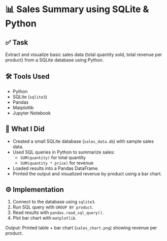 # 📊 Sales Summary using SQLite & Python

## ✅ Task
Extract and visualize basic sales data (total quantity sold, total revenue per product) from a SQLite database using Python.

## 🛠 Tools Used
- Python
- SQLite (`sqlite3`)
- Pandas
- Matplotlib
- Jupyter Notebook

## 📌 What I Did
- Created a small SQLite database (`sales_data.db`) with sample sales data.
- Used SQL queries in Python to summarize sales:
  - `SUM(quantity)` for total quantity
  - `SUM(quantity * price)` for revenue
- Loaded results into a Pandas DataFrame.
- Printed the output and visualized revenue by product using a bar chart.

## ⚙️ Implementation
1. Connect to the database using `sqlite3`.
2. Run SQL query with `GROUP BY product`.
3. Read results with `pandas.read_sql_query()`.
4. Plot bar chart with `matplotlib`.

Output: Printed table + bar chart (`sales_chart.png`) showing revenue per product.

